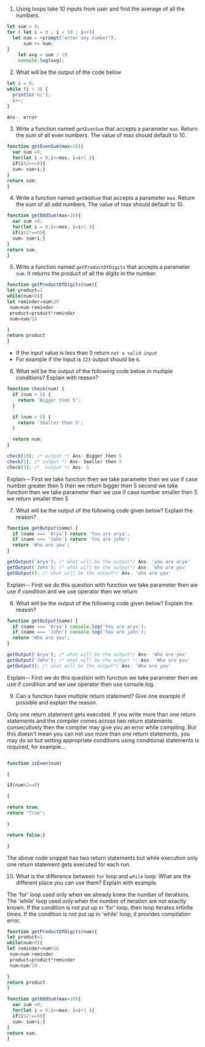 1. Using loops take 10 inputs from user and find the average of all the numbers.
```js
let sum = 0;
for ( let i = 0 ; i < 10 ; i++){
  let num = +prompt("enter any number");
      sum += num;
}
    let avg = sum / 10
    console.log(avg);

```
2. What will be the output of the code below

```js
let i = 0;
while (i < 3) {
  println('hi');
  i++;
}

Ans-- error
```

3. Write a function named `getEvenSum` that accepts a parameter `max`. Return the sum of all even numbers. The value of max should default to 10.

```js
function getEvenSum(max=10){
  var sum =0;
  for(let i = 0;i<=max; i=i+1 ){
  if(i%2===0){
  sum= sum+i;}
}
return sum;
}
```

4. Write a function named `getOddSum` that accepts a parameter `max`. Return the sum of all odd numbers. The value of max should default to 10.

```js
function getOddSum(max=10){
  var sum =0;
  for(let i = 0;i<=max; i=i+1 ){
  if(i%2!==0){
  sum= sum+i;}
}
return sum;
}
```

5. Write a function named `getProductOfDigits` that accepts a parameter `num`. It returns the product of all the digits in the number.

```js
function getProductOfDigits(num){
let product=1
while(num>0){
let reminder=num%10
 num=num-reminder
 product=product*reminder
 num=num/10

}
return product
}

```

- If the input value is less than 0 return `not a valid input`
- For example if the input is `123` output should be `6`.

6. What will be the output of the following code below in multiple conditions? Explain with reason?

```js
function check(num) {
  if (num > 5) {
    return 'Bigger than 5';
  }

  if (num < 5) {
    return 'Smaller than 5';
  }

  return num;
}

check(10); /* output */ Ans- Bigger then 5
check(1); /* output */ Ans- Smaller then 5
check(5); /*  output */ Ans- 5
```
Explain-- First we take function then we take parameter then we use if case  number greater then 5  then we return bigger then 5 second we take function then we take parameter then we use if case  number smaller then 5 we return smaller then 5

7. What will be the output of the following code given below? Explain the reason?

```js
function getOutput(name) {
  if (name === 'Arya') return 'You are arya';
  if (name === 'John') return 'You are john';
  return 'Who are you';
}

getOutput('Arya'); /* what will be the output*/ Ans- 'you are arya'
getOutput('John'); /* what will be the output*/ Ans- 'who are you'
getOutput(); /* what will be the output*/ Ans- 'who are you'
```
Explain-- First we do this question with function we take parameter then we use if condition and we use operator then we return

8. What will be the output of the following code given below? Explain the reason?

```js
function getOutput(name) {
  if (name === 'Arya') console.log('You are arya');
  if (name === 'John') console.log('You are john');
  return 'Who are you';
}

getOutput('Arya'); /* what will be the output*/ Ans- 'Who are you'
getOutput('John'); /* what will be the output */ Ans- 'Who are you'
getOutput(); /* what will be the output*/ Ans- 'Who are you'
```
Explain-- First we do this question with function we take parameter then we use if condition and we use operator then use console.log.


9. Can a function have multiple return statement? Give one example if possible and explain the reason.

Only one return statement gets executed. If you write more than one return statements and the compiler comes across two return statements consecutively then the compiler may give you an error while compiling. But this doesn't mean you can not use more than one return statements, you may do so but setting appropriate conditions using conditional statements is required, for example…
```js

function isEven(num)

{

if(num%2==0)

{

return true;
return "True";

}

return false;}

}
```
The above code snippet has two return statements but while execution only one return statement gets executed for each run.



10. What is the difference between `for` loop and `while` loop. What are the different place you can use them? Explain with example.


The 'for' loop used only when we already knew the number of iterations. The 'while' loop used only when the number of iteration are not exactly known. If the condition is not put up in 'for' loop, then loop iterates infinite times. If the condition is not put up in 'while' loop, it provides compilation error.

```js
function getProductOfDigits(num){
let product=1
while(num>0){
let reminder=num%10
 num=num-reminder
 product=product*reminder
 num=num/10

}
return product
}
```

```js
function getOddSum(max=10){
  var sum =0;
  for(let i = 0;i<=max; i=i+1 ){
  if(i%2!==0){
  sum= sum+i;}
}
return sum;
}
```